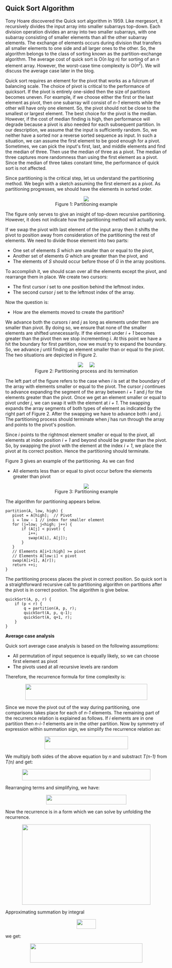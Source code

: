## Quick Sort Algorithm

Tony Hoare discovered the Quick sort algorithm in 1959. Like mergesort, it recursively divides the 
input array into smaller subarrays top-down. Each division operation divides an array into two
smaller subarrays, with one subarray consisting of smaller elements than all the other subarray 
elements. The exchange of elements occurs during division that transfers all smaller elements to one 
side and all larger ones to the other. So, the algorithm belongs to the class
of sorting known as the partition-exchange algorithm. The average cost of quick sort is 
O(<i>n log n</i>) for sorting of an <i>n</i> element array. However, the worst-case time complexity 
is O(<i>n<sup>2</sup></i>). We will discuss the average case later in the blog.

Quick sort requires an element for the pivot that works as a fulcrum of balancing scale. 
The choice of pivot is critical to the performance of quicksort. If the pivot is entirely one-sided 
then the size of partitions becomes uneven. For example, if we choose either the first or the 
last element as pivot, then one subarray will consist of <i>n-1</i> elements while the other 
will have only one element. So, the pivot should not be close to the smallest or largest element. The 
best choice for the pivot is the median. However, if the cost of median finding
is high, then performance will degrade because a pivot is also needed for each subsequent partition.
In our description, we assume that the input is sufficiently random. So, we neither
have a sorted nor a reverse sorted sequence as input. In such a situation, we can assume the 
first element to be good enough for a pivot. Sometimes, we can pick the input's first, last, and
middle elements and find the median of three. Then use the median of three as a pivot. 
The median of three captures more randomness than using the first element as a pivot. Since the 
median of three takes constant time, the performance of quick sort is not affected.

Since partitioning is the critical step, let us understand the partitioning method.  We begin
with a sketch assuming the first element as a pivot. As partitioning progresses, we should have
the elements in sorted order. 
<p style="text-align:center">
  <img src="../images/quickSortPartitioning.png"><br>
  Figure 1: Partitioning example
</p>
The figure only serves to give an insight of top-down recursive partitioning. However, it does
not indicate how the partitioning method will actually work. 

If we swap the pivot with last element of the input array then it shifts the pivot to position
away from consideration of the partitioning the rest of elements. We need to divide those 
element into two parts: 

- One set of elements <i>S</i> which are smaller than or equal to the pivot,
- Another set of elements <i>G</i> which are greater than the pivot, and
- The elements of <i>S</i> should occur before those of <i>G</i> in the array positions.

To accomplish it, we should scan over all the elements except the pivot, and rearrange them in
place. We create two cursors:

- The first cursor <i>i</i> set to one position behind the leftmost index. 
- The second cursor <i>j</i> set to the leftmost index of the array. 

Now the question is:

- How are the elements moved to create the partition?

We advance both the cursors <i>i</i> and <i>j</i> as long as elements under them are smaller 
than pivot. By doing so, we ensure that none of the smaller elements are shifted unnecessarily.
If the element under <i>i + 1</i> becomes greater than the pivot then we stop incrementing 
<i>i</i>. At this point we have a hit the boundary for first partition, now we must try to
expand the boundary. So, we advance <i>j</i> until finding an element smaller than or equal
to the pivot. The two situations are depicted in Figure 2. 
<p style="text-align:center">
  <img src="../images/quickSortIndexLoc1.png">&nbsp;&nbsp;&nbsp;&nbsp;&nbsp;<img src="../images/quickSortIndexLoc2.png"><br>
  Figure 2: Partitioning process and its termination
</p>
The left part of the figure refers to the case when <i>i</i> is set at the boundary of the
array with elements smaller or equal to the pivot. The cursor <i>j</i> continues to advance
expanding the segment of the array between <i>i + 1</i> and <i>j</i> for the elements greater
than the pivot. Once we get an element smaller or equal to pivot under <i>j</i>, we can 
swap it with the element at <i>i + 1</i>. The swapping expands the array segments of both
types of element as indicated by the right part of Figure 2. After the swapping we have to
advance both <i>i</i> and <i>j</i>. The partitioning process should terminate when <i>j</i> 
has run through the array and points to the pivot's position. 

Since <i>i</i> points to the rightmost element smaller or equal to the pivot, all elements at 
index position <i>i + 1</i> and beyond should be greater than the pivot. So, by swapping
the pivot with the element at the index <i>i + 1</i>, we place the pivot at its correct position. 
Hence the partitioning should terminate. 

Figure 3 gives an example of the partitioning. As we can find 

- All elements less than or equal to pivot occur before the elements greater than pivot 

<p style="text-align:center">
  <img src="../images/quickSortPartitionExample.png"><br>
  Figure 3: Partitioning example
</p>
The algorithm for partitioning appears below.

```
partition(A, low, high) {
   pivot = A[high];  // Pivot 
   i = low - 1 // index for smaller element 
   for (j=low; j<high; j++) {
       if (A[j] < pivot) { 
          i++; 
          swap(A[i], A[j]);
       }
   }
   // Elements A[i+1:high] >= pivot
   // Elements A[low:i] < pivot
   swap(A[i+1], A[r]);
   return ++i;
}
```
The partitioning process places the pivot in correct position. So quick sort is a straightforward
recursive call to partitioning algorithm on partitions after the pivot is in correct postion. The
algorithm is give below.

```
quickSort(A, p, r) {
    if (p < r) {
        q = partition(A, p, r);
        quickSort(A, p, q-1);
        quickSort(A, q+1, r);
    }
}
```

<strong>Average case analysis</strong>

Quick sort average case analysis is based on the following assumptions:

- All permutation of input sequence is equally likely, so we can choose first element as pivot
- The pivots used at all recursive levels are random 

Therefore, the recurrence formula for time complexity is:
<p style="text-align:center">
  <img src="../images/quickSortRecurrenceFormula.png" width="380" height="50">
</p>
Since we move the pivot out of the way during partitioning, one comparisons takes place for
each of <i>n-1</i> elements. The remaining part of the recurrence relation is explained as 
follows. If <i>i</i> elements are in one partition then <i>n-i-1</i> elements are in the other
partition. Now by symmetry of expression within summation sign, we simplify the recurrence
relation as:
<p style="text-align:center">
  <img src="../images/quickSortFormula1.png" width="260" height="40">
</p>                                                                
We multiply both sides of the above equation by <i>n</i> and substract <i>T(n-1)</i>
from <i>T(n)</i> and get:                                                              
<p style="text-align:center">
  <img src="../images/quickSortFormula2.png" width="400" height="35">
</p>
Rearranging terms and simplifying, we have:
<p style="text-align:center">
  <img src="../images/quickSortFormula3.png" width="250" height="30">
</p>
Now the recurrence is in a form which we can solve by unfolding the recurrence.
<p style="text-align:center">
  <img src="../images/quickSortFormula4.png" width="400" height="250">
</p>
Approximating summation by integral 
<p style="text-align:center">
  <img src="../images/quickSortFormula5.png" height="30" width="60">
</p>
we get:
<p style="text-align:center">
  <img src="../images/quickSortFormula6.png" width="350" height="60">
</p>
